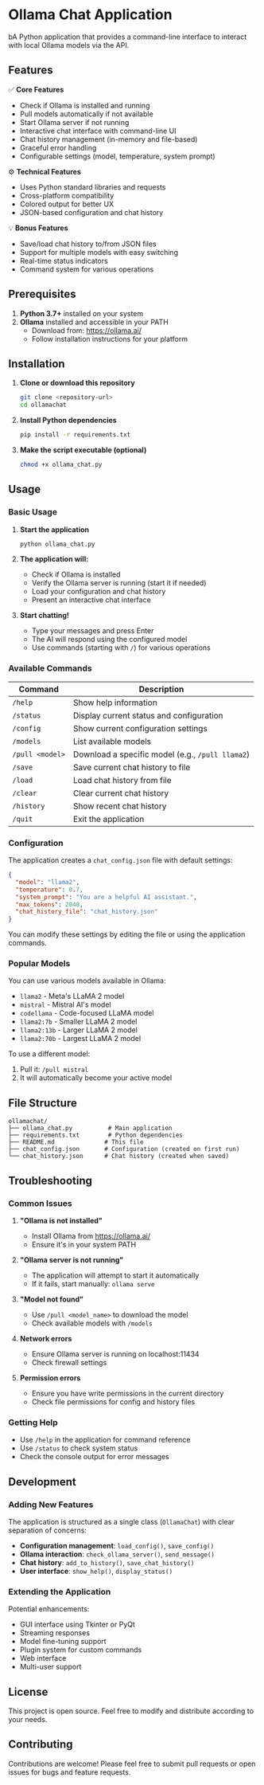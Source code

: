 # Ollama Chat Application

bA Python application that provides a command-line interface to interact with local Ollama models via the API.

## Features

✅ **Core Features**

- Check if Ollama is installed and running
- Pull models automatically if not available
- Start Ollama server if not running
- Interactive chat interface with command-line UI
- Chat history management (in-memory and file-based)
- Graceful error handling
- Configurable settings (model, temperature, system prompt)

⚙️ **Technical Features**

- Uses Python standard libraries and requests
- Cross-platform compatibility
- Colored output for better UX
- JSON-based configuration and chat history

💡 **Bonus Features**

- Save/load chat history to/from JSON files
- Support for multiple models with easy switching
- Real-time status indicators
- Command system for various operations

## Prerequisites

1. **Python 3.7+** installed on your system
2. **Ollama** installed and accessible in your PATH
   - Download from: https://ollama.ai/
   - Follow installation instructions for your platform

## Installation

1. **Clone or download this repository**

   ```bash
   git clone <repository-url>
   cd ollamachat
   ```

2. **Install Python dependencies**

   ```bash
   pip install -r requirements.txt
   ```

3. **Make the script executable (optional)**
   ```bash
   chmod +x ollama_chat.py
   ```

## Usage

### Basic Usage

1. **Start the application**

   ```bash
   python ollama_chat.py
   ```

2. **The application will:**
   - Check if Ollama is installed
   - Verify the Ollama server is running (start it if needed)
   - Load your configuration and chat history
   - Present an interactive chat interface

3. **Start chatting!**
   - Type your messages and press Enter
   - The AI will respond using the configured model
   - Use commands (starting with `/`) for various operations

### Available Commands

| Command         | Description                                      |
| --------------- | ------------------------------------------------ |
| `/help`         | Show help information                            |
| `/status`       | Display current status and configuration         |
| `/config`       | Show current configuration settings              |
| `/models`       | List available models                            |
| `/pull <model>` | Download a specific model (e.g., `/pull llama2`) |
| `/save`         | Save current chat history to file                |
| `/load`         | Load chat history from file                      |
| `/clear`        | Clear current chat history                       |
| `/history`      | Show recent chat history                         |
| `/quit`         | Exit the application                             |

### Configuration

The application creates a `chat_config.json` file with default settings:

```json
{
  "model": "llama2",
  "temperature": 0.7,
  "system_prompt": "You are a helpful AI assistant.",
  "max_tokens": 2048,
  "chat_history_file": "chat_history.json"
}
```

You can modify these settings by editing the file or using the application commands.

### Popular Models

You can use various models available in Ollama:

- `llama2` - Meta's LLaMA 2 model
- `mistral` - Mistral AI's model
- `codellama` - Code-focused LLaMA model
- `llama2:7b` - Smaller LLaMA 2 model
- `llama2:13b` - Larger LLaMA 2 model
- `llama2:70b` - Largest LLaMA 2 model

To use a different model:

1. Pull it: `/pull mistral`
2. It will automatically become your active model

## File Structure

```
ollamachat/
├── ollama_chat.py          # Main application
├── requirements.txt        # Python dependencies
├── README.md              # This file
├── chat_config.json       # Configuration (created on first run)
└── chat_history.json      # Chat history (created when saved)
```

## Troubleshooting

### Common Issues

1. **"Ollama is not installed"**
   - Install Ollama from https://ollama.ai/
   - Ensure it's in your system PATH

2. **"Ollama server is not running"**
   - The application will attempt to start it automatically
   - If it fails, start manually: `ollama serve`

3. **"Model not found"**
   - Use `/pull <model_name>` to download the model
   - Check available models with `/models`

4. **Network errors**
   - Ensure Ollama server is running on localhost:11434
   - Check firewall settings

5. **Permission errors**
   - Ensure you have write permissions in the current directory
   - Check file permissions for config and history files

### Getting Help

- Use `/help` in the application for command reference
- Use `/status` to check system status
- Check the console output for error messages

## Development

### Adding New Features

The application is structured as a single class (`OllamaChat`) with clear separation of concerns:

- **Configuration management**: `load_config()`, `save_config()`
- **Ollama interaction**: `check_ollama_server()`, `send_message()`
- **Chat history**: `add_to_history()`, `save_chat_history()`
- **User interface**: `show_help()`, `display_status()`

### Extending the Application

Potential enhancements:

- GUI interface using Tkinter or PyQt
- Streaming responses
- Model fine-tuning support
- Plugin system for custom commands
- Web interface
- Multi-user support

## License

This project is open source. Feel free to modify and distribute according to your needs.

## Contributing

Contributions are welcome! Please feel free to submit pull requests or open issues for bugs and feature requests.
